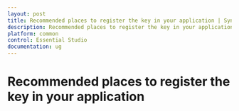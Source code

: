 ```yaml
---
layout: post
title: Recommended places to register the key in your application | Syncfusion
description: Recommended places to register the key in your application
platform: common
control: Essential Studio
documentation: ug
---
```


# Recommended places to register the key in your application







